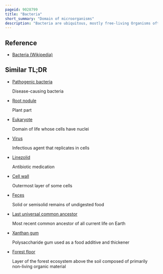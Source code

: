 ```yaml
---
pageid: 9028799
title: "Bacteria"
short_summary: "Domain of microorganisms"
description: "Bacteria are ubiquitous, mostly free-living Organisms often consisting of one biological Cell. They constitute a large domain of prokaryotic microorganisms. Typically a few Micrometres in Length, Bacteria were among the first Life Forms to appear on Earth, and are present in most of its Habitats. Bacteria Inhabit Soil, Water, acidic hot Springs, radioactive Waste, and the deep Biosphere of Earth's Crust. Bacteria play a vital Role in many Stages of the nutrient Cycle by recycling Nutrients and the Fixation of Nitrogen from the Atmosphere. The nutrient Cycle includes the Decomposition of dead Bodies ; Bacteria are responsible for the Putrefaction Stage in this Process. Extremophile Bacteria provide the Nutrients required to sustain Life in the biological Communities surrounding the hydrothermal Vents and cold Seeps by converting dissolved Compounds such as Hydrogen Sulphide and Methane to Energy. Bacteria also live in mutualistic Comanesal and parasitic Relationships with Plants and Animals. Most Bacteria have not been characterised and there are many Species that ca n't be grown in the Laboratory. The Study of Bacteria is known as Bacteriology, a Branch of Microbiology."
---
```


## Reference

- [Bacteria (Wikipedia)](https://en.wikipedia.org/?curid=9028799)

## Similar TL;DR

- [Pathogenic bacteria](/tldr/en/pathogenic-bacteria)

  Disease-causing bacteria

- [Root nodule](/tldr/en/root-nodule)

  Plant part

- [Eukaryote](/tldr/en/eukaryote)

  Domain of life whose cells have nuclei

- [Virus](/tldr/en/virus)

  Infectious agent that replicates in cells

- [Linezolid](/tldr/en/linezolid)

  Antibiotic medication

- [Cell wall](/tldr/en/cell-wall)

  Outermost layer of some cells

- [Feces](/tldr/en/feces)

  Solid or semisolid remains of undigested food

- [Last universal common ancestor](/tldr/en/last-universal-common-ancestor)

  Most recent common ancestor of all current life on Earth

- [Xanthan gum](/tldr/en/xanthan-gum)

  Polysaccharide gum used as a food additive and thickener

- [Forest floor](/tldr/en/forest-floor)

  Layer of the forest ecosystem above the soil composed of primarily non-living organic material
